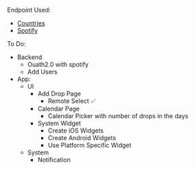 Endpoint Used: 
- [Countries](https://restcountries.com/#api-endpoints-v3-name)
- [Spotify](https://developer.spotify.com/documentation/web-api/reference/#/)


To Do:
- Backend
    - Ouath2.0 with spotify
    - Add Users
- App:
    - UI
        - Add Drop Page
            - Remote Select ✅
        - Calendar Page
            - Calendar Picker with number of drops in the days
        - System Widget
            - Create iOS Widgets
            - Create Android Widgets
            - Use Platform Specific Widget
    - System
        - Notification
    
    
    
    


